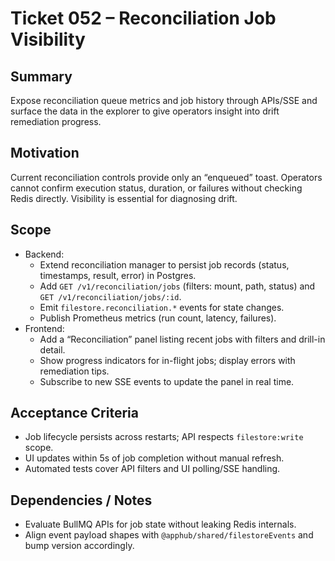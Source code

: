# Ticket 052 – Reconciliation Job Visibility

## Summary
Expose reconciliation queue metrics and job history through APIs/SSE and surface the data in the explorer to give operators insight into drift remediation progress.

## Motivation
Current reconciliation controls provide only an “enqueued” toast. Operators cannot confirm execution status, duration, or failures without checking Redis directly. Visibility is essential for diagnosing drift.

## Scope
- Backend:
  - Extend reconciliation manager to persist job records (status, timestamps, result, error) in Postgres.
  - Add `GET /v1/reconciliation/jobs` (filters: mount, path, status) and `GET /v1/reconciliation/jobs/:id`.
  - Emit `filestore.reconciliation.*` events for state changes.
  - Publish Prometheus metrics (run count, latency, failures).
- Frontend:
  - Add a “Reconciliation” panel listing recent jobs with filters and drill-in detail.
  - Show progress indicators for in-flight jobs; display errors with remediation tips.
  - Subscribe to new SSE events to update the panel in real time.

## Acceptance Criteria
- Job lifecycle persists across restarts; API respects `filestore:write` scope.
- UI updates within 5s of job completion without manual refresh.
- Automated tests cover API filters and UI polling/SSE handling.

## Dependencies / Notes
- Evaluate BullMQ APIs for job state without leaking Redis internals.
- Align event payload shapes with `@apphub/shared/filestoreEvents` and bump version accordingly.
